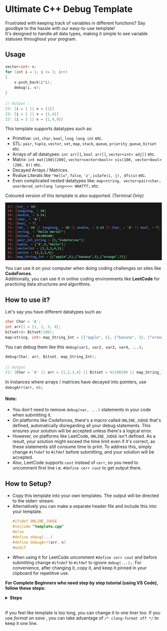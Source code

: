 # Ultimate C++ Debug Template
Frustrated with keeping track of variables in different functions? Say goodbye to the hassle with our easy-to-use template! <br> It's designed to handle all data types, making it simple to see variable statuses throughout your program.

## Usage 
```c++
vector<int> v;
for (int i = 1; i <= 3; i++)
{
    v.push_back(i*i);
    debug(i, v);
}

// Output :
23: [i = 1 || v = {1}]
23: [i = 2 || v = {1,4}]
23: [i = 3 || v = {1,4,9}]
```
This template supports datatypes such as:

- Primitive: `int`, `char`, `bool`, `long long int` etc.
- STL: `pair`, `tuple`, `vector`, `set`, `map`, `stack`, `queue`, `priority_queue`, `bitset` etc.
- Arrays of all datatypes: `int arr[]`, `bool arr[]`, `vector<int> adj[]` etc.
- Matrix: `int mat[100][200]`, `vector<vector<bool>> vis(100, vector<bool> (200, 0))` etc.
- Decayed Arrays / Matrices.
- Rvalue Literals like `"Hello"`, `false`, `'z'`, `isSafe(i, j), dfs(u)` etc.  
- Even complicated nested datatypes like: `map<string, vector<pair<char, unordered_set<long long>>>> WHATTT;` etc.

Coloured version of this template is also supported. (Terminal Only)

<img src="colouredTemplate.png">

You can use it on your computer when doing coding challenges on sites like **CodeForces**. <br>
Additionally, you can use it in online coding environments like **LeetCode** for practicing data structures and algorithms.

## How to use it?

Let's say you have different datatypes such as:
```c++
char Char = 'A';
int arr[] = {1, 2, 3, 4};
bitset<8> Bitset(100);
map<string, int> map_String_Int = {{"apple", 5}, {"banana", 3}, {"orange", 7}};
```
You can debug them like this `debug(var1, var2, var3, var4, ...);`
```c++ 
debug(Char, arr, Bitset, map_String_Int);

// Output
21: [Char = 'A' || arr = {1,2,3,4} || Bitset = 01100100 || map_String_Int = {("apple",5),("banana",3),("orange",7)}]
```
In instances where arrays / matrices have decayed into pointers, use `debugArr(arr, n);`

#### Note:

- You don't need to remove `debug(var, ...)` statements in your code when submitting it. <br>
- On platforms like Codeforces, there's a macro called `ONLINE_JUDGE` that's defined, automatically disregarding all your debug statements. This ensures your solution will be accepted unless there's a logical error. <br>
- However, on platforms like LeetCode, `ONLINE_JUDGE` isn't defined. As a result, your solution might exceed the time limit even if it's correct, as these statements still consume time to print. To address this, simply change `#ifndef` to `#ifdef` before submitting, and your solution will be accepted. <br>
- Also, LeetCode supports `cout` instead of `cerr`, so you need to uncomment first line i.e. `#define cerr cout` to get output there.  

## How to Setup?

- Copy this template into your own templates. The output will be directed to the stderr stream.
- Alternatively you can make a separate header file and include this into your template.
  ```c++
  #ifndef ONLINE_JUDGE
  #include "template.cpp"
  #else
  #define debug(...)
  #define debugArr(arr, n)
  #endif
  ```
- When using it for LeetCode uncomment `#define cerr cout` and before submitting change `#ifndef` to `#ifdef` to ignore `debug(...);`. For convenience, after changing it, copy it, and keep it pinned in your clipboard for repetitive use.

**For Complete Beginners who need step by step tutorial (using VS Code), follow these steps:**
<details>
  <summary> <strong> Steps </strong> </summary>
  
  1. Open VS Code
  2. In your workspace, create a file _template.cpp_
  3. Copy content of my _template.cpp_ into your _template.cpp_
  4. Press **Ctrl + Shift + P** to open Command Pallete
  5. Search **Configure User Snippet** and click on _cpp.json_
  6. Now copy the content of my _cpp.json_ into your _cpp.json_ file
  7. Now you have configured your user snippets. Create a _main.cpp_ file and type **wow** and press TAB!!! Magic!!! <br>

  Additionally, you can install `Competitive Programming Helper` extension from VS Code to make your journey easy.

  Now for LeetCode

  1. Uncomment `#define cerr cout` and copy this template
  2. Keep it pinned in your clipboard. If you are using windows, you can press **Win + V** to open clipboard.
  3. When solving DSA problems in LeetCode, paste this above `class Solution` and use debug normally.
  4. Before submitting, change `#ifndef` to `#ifdef` to ignore `debug(...);`.
</details>

<br>

If you feel like template is too long, you can change it to one liner too. If you use _format on save_ , you can take advantage of `/* clang-format off */` to keep it one line.

